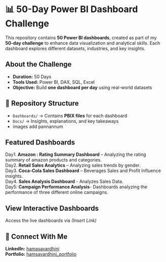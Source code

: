 

# 📊 50-Day Power BI Dashboard Challenge  

This repository contains **50 Power BI dashboards**, created as part of my **50-day challenge** to enhance data visualization and analytical skills. Each dashboard explores different datasets, industries, and key insights.  

##  About the Challenge  
- **Duration:** 50 Days  
- **Tools Used:** Power BI, DAX, SQL, Excel  
- **Objective:** Build **one dashboard per day** using real-world datasets  

## 📁 Repository Structure  
- `Dashboards/` → Contains **PBIX files** for each dashboard   
- `Docs/` → Insights, explanations, and key takeaways
- images add pannannum

##  Featured Dashboards  
Day1. **Amazon : Rating Summary Dashboard** – Analyzing the rating summary of amazon products and categories.  
Day2. **Retail Sales Analytics** – Analyzing sales trends by gender.  
Day3. **Coca-Cola Sales Dashboard** – Beverages Sales and Profit Influence insights.  
Day4. **Sales Analysis Dashboard** - Analyzes Sales Data.  
Day5: **Campaign Performance Analysis**- Dashboards analyzing the performance of three different online campaigns.
 


##  View Interactive Dashboards  
 Access the live dashboards via **[](#)** *(Insert Link)*  

## 🔗 Connect With Me  
 **LinkedIn:** [hamasavardhini](https://www.linkedin.com/in/hamsa-vardhini-m-6924a7253/)  
 **Portfolio:** [hamsavardhini_portfolio](https://www.datascienceportfol.io/hamsavardhinim)  


